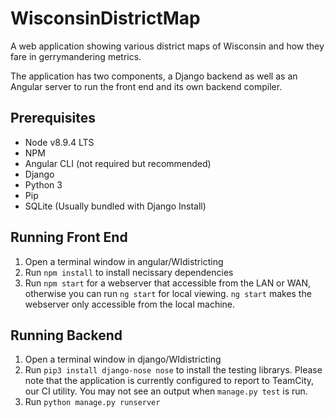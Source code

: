# WisconsinDistrictMap
A web application showing various district maps of Wisconsin and how they fare in gerrymandering metrics.

The application has two components, a Django backend as well as an Angular server to run the front end and its own backend compiler.

## Prerequisites
- Node v8.9.4 LTS
- NPM
- Angular CLI (not required but recommended)
- Django
- Python 3
- Pip
- SQLite (Usually bundled with Django Install)

## Running Front End
1. Open a terminal window in angular/WIdistricting
2. Run ``` npm install ``` to install necissary dependencies
3. Run ``` npm start ``` for a webserver that accessible from the LAN or WAN, otherwise you can run ``` ng start ``` for local viewing. ```ng start``` makes the webserver only accessible from the local machine.

## Running Backend
1. Open a terminal window in django/WIdistricting
2. Run ```pip3 install django-nose nose``` to install the testing librarys. Please note that the application is currently configured to report to TeamCity, our CI utility. You may not see an output when ```manage.py test``` is run.
3. Run ```python manage.py runserver```
